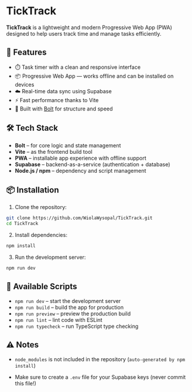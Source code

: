 # TickTrack

**TickTrack** is a lightweight and modern Progressive Web App (PWA) designed to help users track time and manage tasks efficiently.

## 🚀 Features

- ⏱️ Task timer with a clean and responsive interface
- 📦 Progressive Web App — works offline and can be installed on devices
- ☁️ Real-time data sync using Supabase
- ⚡ Fast performance thanks to Vite
- 🧠 Built with [Bolt](https://bolt.new/) for structure and speed

## 🛠️ Tech Stack

- **Bolt** – for core logic and state management
- **Vite** – as the frontend build tool
- **PWA** – installable app experience with offline support
- **Supabase** – backend-as-a-service (authentication + database)
- **Node.js / npm** – dependency and script management

## 📦 Installation

1. Clone the repository:

```bash
git clone https://github.com/WiolaWysopal/TickTrack.git
cd TickTrack
```

2. Install dependencies:

```bash
npm install
```

3. Run the development server:

```bash
npm run dev
```

## 🧪 Available Scripts

- `npm run dev` – start the development server
- `npm run build` – build the app for production
- `npm run preview` – preview the production build
- `npm run lint` – lint code with ESLint
- `npm run typecheck` – run TypeScript type checking

## ⚠️ Notes

- `node_modules` is not included in the repository (`auto-generated by npm install`)

- Make sure to create a `.env` file for your Supabase keys (never commit this file!)

